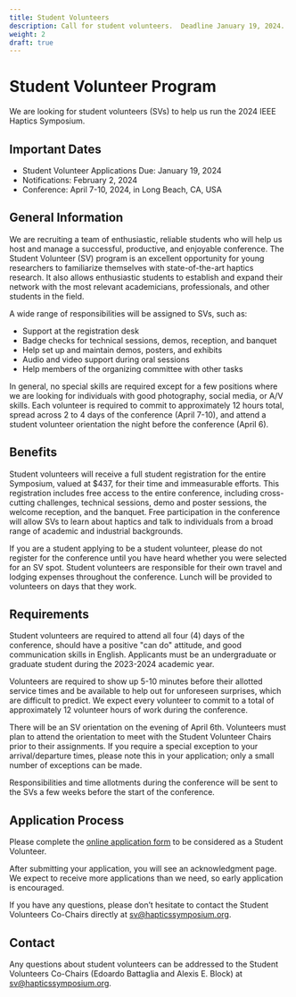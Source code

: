 ```yaml
---
title: Student Volunteers
description: Call for student volunteers.  Deadline January 19, 2024.
weight: 2
draft: true
---
```

# Student Volunteer Program

We are looking for student volunteers (SVs) to help us run the 2024 IEEE Haptics Symposium.

## Important Dates

* Student Volunteer Applications Due: January 19, 2024
* Notifications: February 2, 2024
* Conference: April 7-10, 2024, in Long Beach, CA, USA

## General Information

We are recruiting a team of enthusiastic, reliable students who will help us host and manage a successful, productive, and enjoyable conference. The Student Volunteer (SV) program is an excellent opportunity for young researchers to familiarize themselves with state-of-the-art haptics research. It also allows enthusiastic students to establish and expand their network with the most relevant academicians, professionals, and other students in the field. 

A wide range of responsibilities will be assigned to SVs, such as:
* Support at the registration desk
* Badge checks for technical sessions, demos, reception, and banquet
* Help set up and maintain demos, posters, and exhibits
* Audio and video support during oral sessions
* Help members of the organizing committee with other tasks

In general, no special skills are required except for a few positions where we are looking for individuals with good photography, social media, or A/V skills. Each volunteer is required to commit to approximately 12 hours total, spread across 2 to 4 days of the conference (April 7-10), and attend a student volunteer orientation the night before the conference (April 6).

## Benefits

Student volunteers will receive a full student registration for the entire Symposium, valued at $437, for their time and immeasurable efforts. This registration includes free access to the entire conference, including cross-cutting challenges, technical sessions, demo and poster sessions, the welcome reception, and the banquet. Free participation in the conference will allow  SVs to learn about haptics and talk to individuals from a broad range of academic and industrial backgrounds.

If you are a student applying to be a student volunteer, please do not register for the conference until you have heard whether you were selected for an SV spot. Student volunteers are responsible for their own travel and lodging expenses throughout the conference. Lunch will be provided to volunteers on days that they work.

## Requirements

Student volunteers are required to attend all four (4) days of the conference, should have a positive "can do" attitude,  and good communication skills in English. Applicants must be an undergraduate or graduate student during the 2023-2024 academic year. 

Volunteers are required to show up 5-10 minutes before their allotted service times and be available to help out for unforeseen surprises, which are difficult to predict. We expect every volunteer to commit to a total of approximately 12 volunteer hours of work during the conference.

There will be an SV orientation on the evening of April 6th. Volunteers must plan to attend the orientation to meet with the Student Volunteer Chairs prior to their assignments. If you require a special exception to your arrival/departure times, please note this in your application; only a small number of exceptions can be made.

Responsibilities and time allotments during the conference will be sent to the SVs a few weeks before the start of the conference.

## Application Process

Please complete the [online application form](https://forms.gle/jXm4TTSjhZiBp8249) to be considered as a Student Volunteer.

After submitting your application, you will see an acknowledgment page. We expect to receive more applications than we need, so early application is encouraged.

If you have any questions, please don’t hesitate to contact the Student Volunteers Co-Chairs directly at [sv@hapticssymposium.org](mailto:sv@hapticssymposium.org).

## Contact

Any questions about student volunteers can be addressed to the Student Volunteers Co-Chairs (Edoardo Battaglia and Alexis E. Block) at [sv@hapticssymposium.org](mailto:sv@hapticssymposium.org).